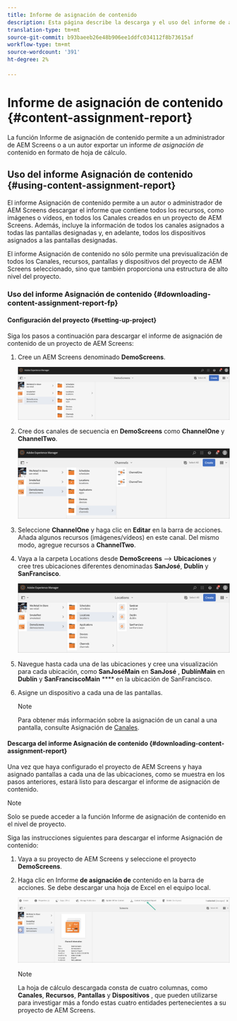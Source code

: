```yaml
---
title: Informe de asignación de contenido
description: Esta página describe la descarga y el uso del informe de asignación de contenido.
translation-type: tm+mt
source-git-commit: b93baeeb26e48b906ee1ddfc034112f8b73615af
workflow-type: tm+mt
source-wordcount: '391'
ht-degree: 2%

---
```



# Informe de asignación de contenido {#content-assignment-report}

La función Informe de asignación de contenido permite a un administrador de AEM Screens o a un autor exportar un informe *de asignación de* contenido en formato de hoja de cálculo.

## Uso del informe Asignación de contenido {#using-content-assignment-report}

El informe Asignación de contenido permite a un autor o administrador de AEM Screens descargar el informe que contiene todos los recursos, como imágenes o vídeos, en todos los Canales creados en un proyecto de AEM Screens. Además, incluye la información de todos los canales asignados a todas las pantallas designadas y, en adelante, todos los dispositivos asignados a las pantallas designadas.

El informe Asignación de contenido no sólo permite una previsualización de todos los Canales, recursos, pantallas y dispositivos del proyecto de AEM Screens seleccionado, sino que también proporciona una estructura de alto nivel del proyecto.

### Uso del informe Asignación de contenido {#downloading-content-assignment-report-fp}

#### Configuración del proyecto {#setting-up-project}

Siga los pasos a continuación para descargar el informe de asignación de contenido de un proyecto de AEM Screens:

1. Cree un AEM Screens denominado **DemoScreens**.

   ![image](/help/user-guide/assets/content-assignment-report/car-1.png)

1. Cree dos canales de secuencia en **DemoScreens** como **ChannelOne** y **ChannelTwo**.

   ![image](/help/user-guide/assets/content-assignment-report/car-2.png)

1. Seleccione **ChannelOne** y haga clic en **Editar** en la barra de acciones. Añada algunos recursos (imágenes/vídeos) en este canal. Del mismo modo, agregue recursos a **ChannelTwo**.

1. Vaya a la carpeta Locations desde **DemoScreens** —> **Ubicaciones** y cree tres ubicaciones diferentes denominadas **SanJosé**, **Dublín** y **SanFrancisco**.

   ![image](/help/user-guide/assets/content-assignment-report/car-3.png)

1. Navegue hasta cada una de las ubicaciones y cree una visualización para cada ubicación, como **SanJoséMain** en **SanJosé** , **DublínMain** en **Dublín** y **SanFranciscoMain** **** en la ubicación de SanFrancisco.

1. Asigne un dispositivo a cada una de las pantallas.

   >[!NOTE]
   >Para obtener más información sobre la asignación de un canal a una pantalla, consulte Asignación de [Canales](/help/user-guide/channel-assignment.md).

#### Descarga del informe Asignación de contenido {#downloading-content-assignment-report}

Una vez que haya configurado el proyecto de AEM Screens y haya asignado pantallas a cada una de las ubicaciones, como se muestra en los pasos anteriores, estará listo para descargar el informe de asignación de contenido.

>[!NOTE]
>Solo se puede acceder a la función Informe de asignación de contenido en el nivel de proyecto.

Siga las instrucciones siguientes para descargar el informe Asignación de contenido:

1. Vaya a su proyecto de AEM Screens y seleccione el proyecto **DemoScreens**.

1. Haga clic en Informe **de asignación de** contenido en la barra de acciones. Se debe descargar una hoja de Excel en el equipo local.

   ![image](/help/user-guide/assets/content-assignment-report/can-download.png)

   >[!NOTE]
   >La hoja de cálculo descargada consta de cuatro columnas, como **Canales**, **Recursos**, **Pantallas** y **Dispositivos** , que pueden utilizarse para investigar más a fondo estas cuatro entidades pertenecientes a su proyecto de AEM Screens.





